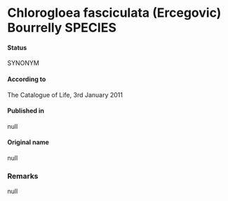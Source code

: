 Chlorogloea fasciculata (Ercegovic) Bourrelly SPECIES
=======

#### Status
SYNONYM

#### According to
The Catalogue of Life, 3rd January 2011

#### Published in
null

#### Original name
null

### Remarks
null